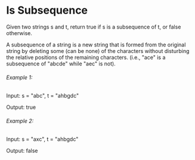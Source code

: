 # Is Subsequence

Given two strings s and t, return true if s is a subsequence of t, or false otherwise.

A subsequence of a string is a new string that is formed from the original string by deleting some (can be none) of the characters without disturbing the relative positions of the remaining characters. (i.e., "ace" is a subsequence of "abcde" while "aec" is not).

###### Example 1:

Input: s = "abc", t = "ahbgdc"

Output: true

###### Example 2:

Input: s = "axc", t = "ahbgdc"

Output: false